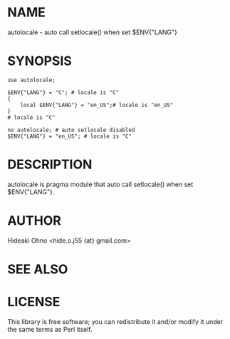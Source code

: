 # NAME

autolocale - auto call setlocale() when set $ENV{"LANG"}

# SYNOPSIS

    use autolocale;
    
    $ENV{"LANG"} = "C"; # locale is "C"
    {
        local $ENV{"LANG"} = "en_US";# locale is "en_US"
    }
    # locale is "C"
    
    no autolocale; # auto setlocale disabled
    $ENV{"LANG"} = "en_US"; # locale is "C"

# DESCRIPTION

autolocale is pragma module that auto call setlocale() when set $ENV{"LANG"}.

# AUTHOR

Hideaki Ohno <hide.o.j55 {at} gmail.com>

# SEE ALSO

# LICENSE

This library is free software; you can redistribute it and/or modify
it under the same terms as Perl itself.

